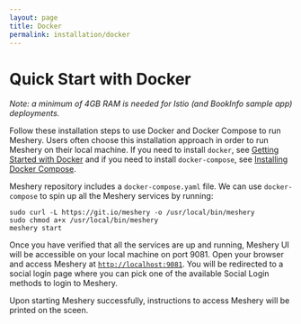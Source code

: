 ```yaml
---
layout: page
title: Docker
permalink: installation/docker
---
```


# Quick Start with Docker
<i>Note: a minimum of 4GB RAM is needed for Istio (and BookInfo sample app) deployments.</i>

Follow these installation steps to use Docker and Docker Compose to run Meshery. Users often choose this installation approach in order to run Meshery on their local machine. If you need to install `docker`, see [Getting Started with Docker](https://docs.docker.com/get-started/) and if you need to install `docker-compose`, see [Installing Docker Compose](https://docs.docker.com/compose/install/). 

Meshery repository includes a `docker-compose.yaml` file. We can use `docker-compose` to spin up all the Meshery services by running:
```
sudo curl -L https://git.io/meshery -o /usr/local/bin/meshery
sudo chmod a+x /usr/local/bin/meshery
meshery start
```

Once you have verified that all the services are up and running, Meshery UI will be accessible on your local machine on port 9081. Open your browser and access Meshery at [`http://localhost:9081`](http://localhost:9081).
You will be redirected to a social login page where you can pick one of the available Social Login methods to login to Meshery.

Upon starting Meshery successfully, instructions to access Meshery will be printed on the sceen.
